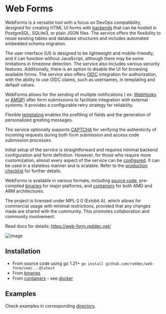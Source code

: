 # Web Forms

WebForms is a versatile tool with a focus on DevOps compatibility, designed for creating HTML UI forms
with [backends](https://web-form.reddec.net/stores) that can be hosted in PostgreSQL, SQLite3, or plain JSON files. The
service offers the flexibility to reuse existing tables and database structures and includes automated embedded schema
migration.

The user interface (UI) is designed to be lightweight and mobile-friendly, and it can function without JavaScript,
although there may be some limitations in timezone detection. The service also includes various security features.
Additionally, there is an option to disable the UI for browsing available forms. The service also
offers [OIDC](https://web-form.reddec.net/authorization) integration for authorization, with the ability to use OIDC
claims, such as usernames, in templating and default values.

WebForms allows for the sending of multiple notifications (
ex: [WebHooks](https://web-form.reddec.net/notifications#webhooks)
or [AMQP](https://web-form.reddec.net/notifications#amqp)) after form submissions to facilitate integration with
external systems. It provides a configurable retry strategy for reliability.

Flexible [templating](https://web-form.reddec.net/template) enables the prefilling of fields and the generation of
personalized greeting messages.

The service optionally supports [CAPTCHA](https://web-form.reddec.net/configuration#captcha) for verifying the
authenticity of incoming requests during both form submission and access code submission processes.

Initial setup of the service is straightforward and requires minimal backend configuration and form definition. However,
for those who require more customization, almost every aspect of the service can
be [configured](https://web-form.reddec.net/configuration). It
can be used in a stateless manner and is scalable. Refer to
the [production checklist](https://web-form.reddec.net/configuration#production-checklist) for further details.

WebForms is available in various formats, including [source code](https://github.com/reddec/web-form), pre-compiled
[binaries](https://github.com/reddec/web-form/releases/latest) for major platforms,
and [containers](https://github.com/reddec/web-form/pkgs/container/web-form) for both AMD and ARM
architectures.

The project is licensed under MPL-2.0 (Exhibit A), which allows for commercial usage with minimal restrictions, provided
that any changes made are shared with the community. This promotes collaboration and community involvement.

Read docs for details: https://web-form.reddec.net/

![image](https://github.com/reddec/web-form/assets/6597086/b4dce0e1-30cf-492d-96a4-dbcc98eb787d)

## Installation

- From source code using go 1.21+ `go install github.com/reddec/web-form/cmd/...@latest`
- From [binaries](https://github.com/reddec/web-form/releases/latest)
- From [containers](https://github.com/reddec/web-form/pkgs/container/web-form) -
  see [docker](https://web-form.reddec.net/docker)

## Examples

Check examples in corresponding [directory](https://github.com/reddec/web-form/tree/master/examples).
